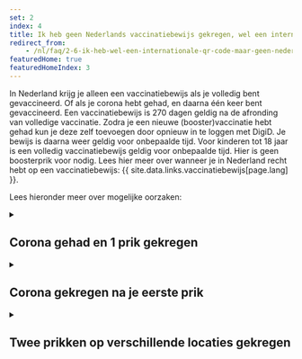 ```yaml
---
set: 2
index: 4
title: Ik heb geen Nederlands vaccinatiebewijs gekregen, wel een internationaal vaccinatiebewijs. Wat kan ik doen?
redirect_from: 
    - /nl/faq/2-6-ik-heb-wel-een-internationale-qr-code-maar-geen-nederlandse
featuredHome: true
featuredHomeIndex: 3
---
```

In Nederland krijg je alleen een vaccinatiebewijs als je volledig bent gevaccineerd. Of als je corona hebt gehad, en daarna één keer bent gevaccineerd. Een vaccinatiebewijs is 270 dagen geldig na de afronding van volledige vaccinatie. Zodra je een nieuwe (booster)vaccinatie hebt gehad kun je deze zelf toevoegen door opnieuw in te loggen met DigiD. Je bewijs is daarna weer geldig voor onbepaalde tijd. Voor kinderen tot 18 jaar is een volledig vaccinatiebewijs geldig voor onbepaalde tijd. Hier is geen boosterprik voor nodig. Lees hier meer over wanneer je in Nederland recht hebt op een vaccinatiebewijs: {{ site.data.links.vaccinatiebewijs[page.lang] }}.

Lees hieronder meer over mogelijke oorzaken:

<details class="details">
<summary><h2>Corona gehad en 1 prik gekregen</h2></summary>
<div markdown="1">

### GGD moet weten van je coronabesmetting

De GGD moet weten dat je corona hebt gehad. Je moet daarom bij het maken van je prikafspraak wel zeggen dat je corona hebt gehad. Je krijgt dan ook maar 1 prikafspraak.
Ben je gevaccineerd bij de GGD? Dan kan de GGD dit ook achteraf nog aanpassen. Neem contact op met de GGD via
 {{ site.data.links.phone-ggd[page.lang] }}.

### Andere priklocatie: papieren vaccinatiebewijs

Ben je bij je huisarts, in het ziekenhuis of door een instelling gevaccineerd? Dan kun je dit niet meer aanpassen. Je huisarts, ziekenhuis of de instelling die je heeft gevaccineerd kan wel een papieren vaccinatiebewijs voor je uitdraaien. Neem hiervoor contact op met degene die je geprikt heeft. 

### Positief getest vóór mijn eerste vaccinatie

Ben je positief getest en kreeg je daarna je eerste prik? Dan ben je volledig gevaccineerd. Je krijgt een volledig vaccinatiebewijs als je opgehaalde positieve testuitslag van vóór je eerste prik is. 

Vanaf versie 2.6.0 in de CoronaCheck-app krijg je, nadat er maar één prik wordt gevonden tijdens het ophalen van je vaccinatiegegevens, de mogelijkheid om ook een positieve testuitslag op te halen. Op dit moment kun je alleen de meest recente positieve test ophalen. 

Ben je vaker positief getest waarvan de eerste keer vóór je eerste prik, maar wordt alleen je testuitslag van erná gevonden? Neem dan contact op met de zorgverlener waar je gevaccineerd bent. Zij kunnen je helpen om een volledig vaccinatiebewijs te maken.

</div>
</details>


<details class="details">
<summary><h2>Corona gekregen na je eerste prik</h2></summary>
<div markdown="1">
Als je na je 1e vaccinatie corona krijgt, moet je ook een 2e vaccinatie halen om volledig gevaccineerd te zijn. Daarna kun je een vaccinatiebewijs maken in CoronaCheck.
</div>
</details>


<details class="details">
<summary><h2>Twee prikken op verschillende locaties gekregen</h2></summary>
<div markdown="1">

Als je geprikt bent bij de GGD of toestemming hebt gegeven voor registratie bij het RIVM worden beide vaccinaties opgehaald in CoronaCheck. 
Kreeg je je 1e prik bij een andere vaccinatiezetter en je 2e vaccinatie bij de GGD? Geef bij het maken van een afspraak bij de GGD dan aan dat je je eerste prik ergens anders kreeg. 
Heb je geen toestemming gegeven om je 1e vaccinatie te registreren bij het RIVM? Dan kun je de 1e vaccinatiezetter vragen dat alsnog te doen.

</div>
</details>
